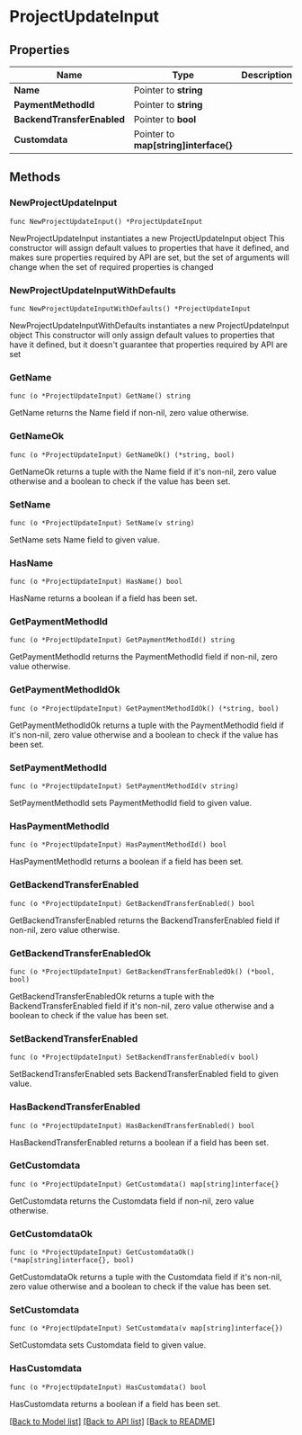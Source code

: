 # ProjectUpdateInput

## Properties

Name | Type | Description | Notes
------------ | ------------- | ------------- | -------------
**Name** | Pointer to **string** |  | [optional] 
**PaymentMethodId** | Pointer to **string** |  | [optional] 
**BackendTransferEnabled** | Pointer to **bool** |  | [optional] 
**Customdata** | Pointer to **map[string]interface{}** |  | [optional] 

## Methods

### NewProjectUpdateInput

`func NewProjectUpdateInput() *ProjectUpdateInput`

NewProjectUpdateInput instantiates a new ProjectUpdateInput object
This constructor will assign default values to properties that have it defined,
and makes sure properties required by API are set, but the set of arguments
will change when the set of required properties is changed

### NewProjectUpdateInputWithDefaults

`func NewProjectUpdateInputWithDefaults() *ProjectUpdateInput`

NewProjectUpdateInputWithDefaults instantiates a new ProjectUpdateInput object
This constructor will only assign default values to properties that have it defined,
but it doesn't guarantee that properties required by API are set

### GetName

`func (o *ProjectUpdateInput) GetName() string`

GetName returns the Name field if non-nil, zero value otherwise.

### GetNameOk

`func (o *ProjectUpdateInput) GetNameOk() (*string, bool)`

GetNameOk returns a tuple with the Name field if it's non-nil, zero value otherwise
and a boolean to check if the value has been set.

### SetName

`func (o *ProjectUpdateInput) SetName(v string)`

SetName sets Name field to given value.

### HasName

`func (o *ProjectUpdateInput) HasName() bool`

HasName returns a boolean if a field has been set.

### GetPaymentMethodId

`func (o *ProjectUpdateInput) GetPaymentMethodId() string`

GetPaymentMethodId returns the PaymentMethodId field if non-nil, zero value otherwise.

### GetPaymentMethodIdOk

`func (o *ProjectUpdateInput) GetPaymentMethodIdOk() (*string, bool)`

GetPaymentMethodIdOk returns a tuple with the PaymentMethodId field if it's non-nil, zero value otherwise
and a boolean to check if the value has been set.

### SetPaymentMethodId

`func (o *ProjectUpdateInput) SetPaymentMethodId(v string)`

SetPaymentMethodId sets PaymentMethodId field to given value.

### HasPaymentMethodId

`func (o *ProjectUpdateInput) HasPaymentMethodId() bool`

HasPaymentMethodId returns a boolean if a field has been set.

### GetBackendTransferEnabled

`func (o *ProjectUpdateInput) GetBackendTransferEnabled() bool`

GetBackendTransferEnabled returns the BackendTransferEnabled field if non-nil, zero value otherwise.

### GetBackendTransferEnabledOk

`func (o *ProjectUpdateInput) GetBackendTransferEnabledOk() (*bool, bool)`

GetBackendTransferEnabledOk returns a tuple with the BackendTransferEnabled field if it's non-nil, zero value otherwise
and a boolean to check if the value has been set.

### SetBackendTransferEnabled

`func (o *ProjectUpdateInput) SetBackendTransferEnabled(v bool)`

SetBackendTransferEnabled sets BackendTransferEnabled field to given value.

### HasBackendTransferEnabled

`func (o *ProjectUpdateInput) HasBackendTransferEnabled() bool`

HasBackendTransferEnabled returns a boolean if a field has been set.

### GetCustomdata

`func (o *ProjectUpdateInput) GetCustomdata() map[string]interface{}`

GetCustomdata returns the Customdata field if non-nil, zero value otherwise.

### GetCustomdataOk

`func (o *ProjectUpdateInput) GetCustomdataOk() (*map[string]interface{}, bool)`

GetCustomdataOk returns a tuple with the Customdata field if it's non-nil, zero value otherwise
and a boolean to check if the value has been set.

### SetCustomdata

`func (o *ProjectUpdateInput) SetCustomdata(v map[string]interface{})`

SetCustomdata sets Customdata field to given value.

### HasCustomdata

`func (o *ProjectUpdateInput) HasCustomdata() bool`

HasCustomdata returns a boolean if a field has been set.


[[Back to Model list]](../README.md#documentation-for-models) [[Back to API list]](../README.md#documentation-for-api-endpoints) [[Back to README]](../README.md)


